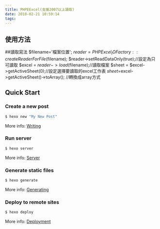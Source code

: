 ```yaml
---
title: PHPEExcel(支援2007以上讀取)
date: 2018-02-21 10:59:14
tags:
---
```

## 使用方法
##讀取寫法
$filename='檔案位置';
$reader= PHPExcel_IOFactory::createReaderForFile($filename);
$reader->setReadDataOnly(true);//設定為只可讀取
$excel = $reader->load($filename);//讀取檔案
$sheet = $excel->getActiveSheet(0);//設定選擇要讀取的excel工作表
$sheet=$excel->getActiveSheet()->toArray(); //轉換成array方式
## Quick Start

### Create a new post

``` bash
$ hexo new "My New Post"
```

More info: [Writing](https://hexo.io/docs/writing.html)

### Run server

``` bash
$ hexo server
```

More info: [Server](https://hexo.io/docs/server.html)

### Generate static files

``` bash
$ hexo generate
```

More info: [Generating](https://hexo.io/docs/generating.html)

### Deploy to remote sites

``` bash
$ hexo deploy
```

More info: [Deployment](https://hexo.io/docs/deployment.html)

